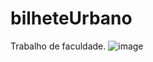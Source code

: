 # bilheteUrbano
Trabalho de faculdade.
![image](https://user-images.githubusercontent.com/36389555/193478823-2e171db9-7a99-46ee-8f6a-08721b3020e9.png)
